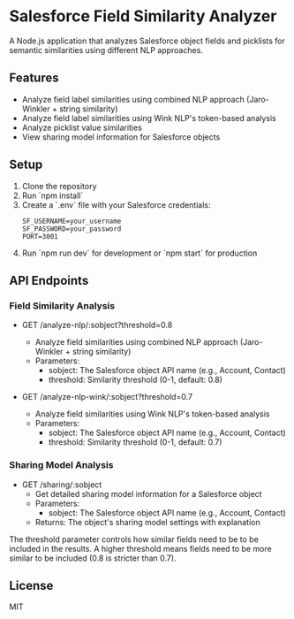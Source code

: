 # Salesforce Field Similarity Analyzer

A Node.js application that analyzes Salesforce object fields and picklists for semantic similarities using different NLP approaches.

## Features

- Analyze field label similarities using combined NLP approach (Jaro-Winkler + string similarity)
- Analyze field label similarities using Wink NLP's token-based analysis
- Analyze picklist value similarities
- View sharing model information for Salesforce objects

## Setup

1. Clone the repository
2. Run \`npm install\`
3. Create a \`.env\` file with your Salesforce credentials:
   ```
   SF_USERNAME=your_username
   SF_PASSWORD=your_password
   PORT=3001
   ```
4. Run \`npm run dev\` for development or \`npm start\` for production

## API Endpoints

### Field Similarity Analysis
- GET /analyze-nlp/:sobject?threshold=0.8
  - Analyze field similarities using combined NLP approach (Jaro-Winkler + string similarity)
  - Parameters:
    - sobject: The Salesforce object API name (e.g., Account, Contact)
    - threshold: Similarity threshold (0-1, default: 0.8)

- GET /analyze-nlp-wink/:sobject?threshold=0.7
  - Analyze field similarities using Wink NLP's token-based analysis
  - Parameters:
    - sobject: The Salesforce object API name (e.g., Account, Contact)
    - threshold: Similarity threshold (0-1, default: 0.7)

### Sharing Model Analysis
- GET /sharing/:sobject
  - Get detailed sharing model information for a Salesforce object
  - Parameters:
    - sobject: The Salesforce object API name (e.g., Account, Contact)
  - Returns: The object's sharing model settings with explanation

The threshold parameter controls how similar fields need to be to be included in the results. A higher threshold means fields need to be more similar to be included (0.8 is stricter than 0.7).

## License

MIT
